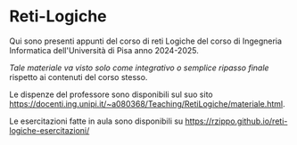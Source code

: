 # Reti-Logiche
Qui sono presenti appunti del corso di reti Logiche del corso di Ingegneria Informatica dell'Università di Pisa anno 2024-2025.

*Tale materiale va visto solo come integrativo o semplice ripasso finale* rispetto ai contenuti del corso stesso.

Le dispenze del professore sono disponibili sul suo sito <https://docenti.ing.unipi.it/~a080368/Teaching/RetiLogiche/materiale.html>.

Le esercitazioni fatte in aula sono disponibili su <https://rzippo.github.io/reti-logiche-esercitazioni/>

